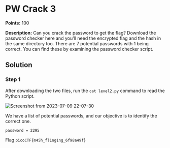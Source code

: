 # PW Crack 3


**Points:** 100

**Description:** Can you crack the password to get the flag?
Download the password checker here and you'll need the encrypted flag and the hash in the same directory too.
There are 7 potential passwords with 1 being correct. You can find these by examining the password checker script.


## Solution 

### Step 1

After downloading the two files, run the `cat level2.py` command to read the Python script. 

![Screenshot from 2023-07-09 22-07-30](https://github.com/HelsNetwork/CTF-writeups/assets/87879515/9d20651f-a218-4752-959c-9ac63ea3d8c6)

We have a list of potential passwords, and our objective is to identify the correct one.



`password = 2295`


Flag 
`picoCTF{m45h_fl1ng1ng_6f98a49f}`
